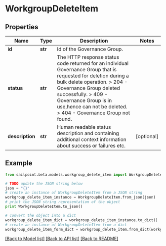 # WorkgroupDeleteItem


## Properties

Name | Type | Description | Notes
------------ | ------------- | ------------- | -------------
**id** | **str** | Id of the Governance Group. | 
**status** | **str** |  The HTTP response status code returned for an individual Governance Group that is requested for deletion during a bulk delete operation.  &gt; 204   -  Governance Group deleted successfully.  &gt; 409   - Governance Group is in use,hence can not be deleted.  &gt; 404   - Governance Group not found.  | 
**description** | **str** | Human readable status description and containing additional context information about success or failures etc.  | [optional] 

## Example

```python
from sailpoint.beta.models.workgroup_delete_item import WorkgroupDeleteItem

# TODO update the JSON string below
json = "{}"
# create an instance of WorkgroupDeleteItem from a JSON string
workgroup_delete_item_instance = WorkgroupDeleteItem.from_json(json)
# print the JSON string representation of the object
print WorkgroupDeleteItem.to_json()

# convert the object into a dict
workgroup_delete_item_dict = workgroup_delete_item_instance.to_dict()
# create an instance of WorkgroupDeleteItem from a dict
workgroup_delete_item_form_dict = workgroup_delete_item.from_dict(workgroup_delete_item_dict)
```
[[Back to Model list]](../README.md#documentation-for-models) [[Back to API list]](../README.md#documentation-for-api-endpoints) [[Back to README]](../README.md)


